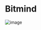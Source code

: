 # Bitmind

![image](https://github.com/Bitmindop/Bitmind/assets/144057000/9ee6bf0f-f969-4fb7-aa16-9daff4ebeb4f)

